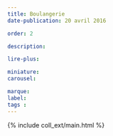 ```yaml
---
title: Boulangerie
date-publication: 20 avril 2016

order: 2

description: 

lire-plus: 

miniature: 
carousel: 

marque: 
label:
tags : 
---
```


<!-- ******************************** -->
<!-- **** intro rayon **** -->



<!-- **** fin intro rayon ********* -->
<!-- ****************************** -->
<!--fin-excerpt-->

{% include coll_ext/main.html %}

